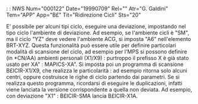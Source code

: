  :  : NWS Num="000122" Date="19990709" Rel="" Atr="G. Galdini" Tem="APP" App="B£" Tit="Ridirezione Cicli" Sts="20"

E' possibile per alcuni tipi ciclo, eseguire una deviazione, impostando nel tipo ciclo l'ambiente di deviazione.
Ad esempio, se l'ambiente cicli è "SM", ma il ciclo "YZ" deve vedere l'ambiente ACG, si imposta "A6" nell'elemento BRT-XYZ.
Questa funzionalità può essere utile per definire particolari modalità di scansione del ciclo, ad esempio per l'MPS si possono definire (in \*CN/AA) ambienti personali (X1/X9) :  purtroppo il prefisso
X è già stato usato per XA" :  MAPICS-XA".
Si imposta poi un programma di scansione B£ICIR-X1/X9, che realizza le particolarità :  ad esempio ritorna solo alcuni centri, oppure costruisce le righe di ciclo partendo dai parametri.
 Se si realizza questo programma, ricordarsi di eseguire le duplicazioni, infatti viene lanciata la
versione corrispondente a quella non deviata.
Ad esempio, con deviazione "X1" :  B£ICIR-SMA lancia B£ICIR-X1A.


